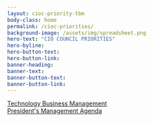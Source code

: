 ```yaml
---
layout: cioc-priority-tbm
body-class: home
permalink: /cioc-priorities/
background-image: /assets/img/spreadsheet.png
hero-text: "CIO COUNCIL PRIORITIES"
hero-byline: 
hero-button-text: 
hero-button-link: 
banner-heading: 
banner-text: 
banner-button-text: 
banner-button-link: 
---
```


[Technology Business Management](https://www.cio.gov/cioc-priority-tbm/)
<br/>
[President's Management Agenda](https://www.cio.gov/2018/03/20/presidents-management-agenda-release/)
